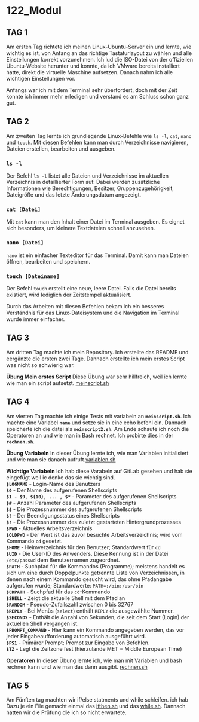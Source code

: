 # 122_Modul

## TAG 1

Am ersten Tag richtete ich meinen Linux-Ubuntu-Server ein und lernte, wie wichtig es ist, von Anfang an das richtige Tastaturlayout zu wählen und alle Einstellungen korrekt vorzunehmen. Ich lud die ISO-Datei von der offiziellen Ubuntu-Website herunter und konnte, da ich VMware bereits installiert hatte, direkt die virtuelle Maschine aufsetzen. Danach nahm ich alle wichtigen Einstellungen vor.

Anfangs war ich mit dem Terminal sehr überfordert, doch mit der Zeit konnte ich immer mehr erledigen und verstand es am Schluss schon ganz gut.

## TAG 2

Am zweiten Tag lernte ich grundlegende Linux-Befehle wie `ls -l`, `cat`, `nano` und `touch`. Mit diesen Befehlen kann man durch Verzeichnisse navigieren, Dateien erstellen, bearbeiten und ausgeben.

### **`ls -l`**

Der Befehl `ls -l` listet alle Dateien und Verzeichnisse im aktuellen Verzeichnis in detaillierter Form auf. Dabei werden zusätzliche Informationen wie Berechtigungen, Besitzer, Gruppenzugehörigkeit, Dateigröße und das letzte Änderungsdatum angezeigt.

### **`cat [Datei]`**

Mit `cat` kann man den Inhalt einer Datei im Terminal ausgeben. Es eignet sich besonders, um kleinere Textdateien schnell anzusehen.

### **`nano [Datei]`**

`nano` ist ein einfacher Texteditor für das Terminal. Damit kann man Dateien öffnen, bearbeiten und speichern.

### **`touch [Dateiname]`**

Der Befehl `touch` erstellt eine neue, leere Datei. Falls die Datei bereits existiert, wird lediglich der Zeitstempel aktualisiert.

Durch das Arbeiten mit diesen Befehlen bekam ich ein besseres Verständnis für das Linux-Dateisystem und die Navigation im Terminal wurde immer einfacher.

## TAG 3

Am dritten Tag machte ich mein Repository. Ich erstellte das README und eergänzte die ersten zwei Tage. Dannach erstellte ich mein erstes Script was nicht so schwierig war.

**Übung Mein erstes Script**
Diese Übung war sehr hillfreich, weil ich lernte wie man ein script aufsetzt.
[meinscript.sh](https://github.com/maelseewal/122_Modul/blob/main/meinscript.sh)

## TAG 4

Am vierten Tag machte ich einige Tests mit variabeln an **`meinscript.sh`**. Ich machte eine Variabel **`name`** und setze sie in eine echo befehl ein. Dannach speicherte ich die datei als **`meinscript2.sh`**. Am Ende schaute ich noch die Operatoren an und wie man in Bash rechnet. Ich probirte dies in der **`rechnen.sh`**.

**Übung Variabeln**
In dieser Übung lernte ich, wie man Variablen initialisiert und wie man sie danach aufruft.[variablen.sh](https://github.com/maelseewal/122_Modul/blob/main/variablen.sh)

**Wichtige Variabeln**
Ich hab diese Varabeln auf GitLab gesehen und hab sie eingefügt weil ic denke das sie wichtig sind.  
**`$LOGNAME`** - Login-Name des Benutzers  
**`$0`** - Der Name des aufgerufenen Shellscripts  
**`$1 - $9, ${10}, ... , $*`** - Parameter des aufgerufenen Shellscripts  
**`$#`** - Anzahl Parameter des aufgerufenen Shellscripts  
**`$$`** - Die Prozessnummer des aufgerufenen Shellscripts  
**`$?`** - Der Beendigungsstatus eines Shellscripts  
**`$!`** - Die Prozessnummer des zuletzt gestarteten Hintergrundprozesses  
**`$PWD`** - Aktuelles Arbeitsverzeichnis  
**`$OLDPWD`** - Der Wert ist das zuvor besuchte Arbeitsverzeichnis; wird vom Kommando `cd` gesetzt.  
**`$HOME`** - Heimverzeichnis für den Benutzer; Standardwert für `cd`  
**`$UID`** - Die User-ID des Anwenders. Diese Kennung ist in der Datei `/etc/passwd` dem Benutzernamen zugeordnet.  
**`$PATH`** - Suchpfad für die Kommandos (Programme); meistens handelt es sich um eine durch Doppelpunkte getrennte Liste von Verzeichnissen, in denen nach einem Kommando gesucht wird, das ohne Pfadangabe aufgerufen wurde; Standardwerte: `PATH=:/bin:/usr/bin`  
**`$CDPATH`** - Suchpfad für das `cd`-Kommando  
**`$SHELL`** - Zeigt die aktuelle Shell mit dem Pfad an  
**`$RANDOM`** - Pseudo-Zufallszahl zwischen 0 bis 32767  
**`$REPLY`** - Bei Menüs (`select`) enthält `REPLY` die ausgewählte Nummer.  
**`$SECONDS`** - Enthält die Anzahl von Sekunden, die seit dem Start (Login) der aktuellen Shell vergangen ist.  
**`$PROMPT_COMMAND`** - Hier kann ein Kommando angegeben werden, das vor jeder Eingabeaufforderung automatisch ausgeführt wird.  
**`$PS1`** - Primärer Prompt; Prompt zur Eingabe von Befehlen.  
**`$TZ`** - Legt die Zeitzone fest (hierzulande MET = Middle European Time)

**Operatoren**
In dieser Übung lernte ich, wie man mit Variablen und bash rechnen kann und wie man das dann ausgibt.
[rechnen.sh](https://github.com/maelseewal/122_Modul/blob/main/rechnen.sh)

## TAG 5

Am Fünften tag machten wir if/else statments und while schleifen. ich hab Dazu je ein File gemacht einmal das [ifthen.sh](https://github.com/maelseewal/122_Modul/blob/main/ifthen.sh) und das [while.sh](https://github.com/maelseewal/122_Modul/blob/main/while.sh). Dannach hatten wir die Prüfung die ich so nicht erwartete.
